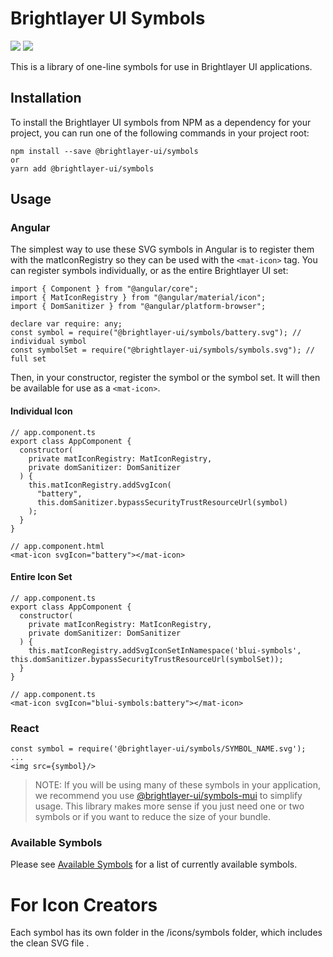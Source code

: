 # Brightlayer UI Symbols
[![](https://img.shields.io/npm/v/@brightlayer-ui/symbols.svg?label=@brightlayer-ui/symbols&style=flat)](https://www.npmjs.com/package/@brightlayer-ui/symbols)
[![](https://img.shields.io/circleci/project/github/brightlayer-ui/symbols/master.svg?style=flat)](https://circleci.com/gh/brightlayer-ui/symbols/tree/master)

This is a library of one-line symbols for use in Brightlayer UI applications.

## Installation
To install the Brightlayer UI symbols from NPM as a dependency for your project, you can run one of the following commands in your project root:
```
npm install --save @brightlayer-ui/symbols
or
yarn add @brightlayer-ui/symbols
```

## Usage
### Angular
The simplest way to use these SVG symbols in Angular is to register them with the matIconRegistry so they can be used with the ```<mat-icon>``` tag. You can register symbols individually, or as the entire Brightlayer UI set:

```
import { Component } from "@angular/core";
import { MatIconRegistry } from "@angular/material/icon";
import { DomSanitizer } from "@angular/platform-browser";

declare var require: any;
const symbol = require("@brightlayer-ui/symbols/battery.svg"); // individual symbol
const symbolSet = require("@brightlayer-ui/symbols/symbols.svg"); // full set
```

Then, in your constructor, register the symbol or the symbol set. It will then be available for use as a ```<mat-icon>```.

#### Individual Icon
```
// app.component.ts
export class AppComponent {
  constructor(
    private matIconRegistry: MatIconRegistry,
    private domSanitizer: DomSanitizer
  ) {
    this.matIconRegistry.addSvgIcon(
      "battery",
      this.domSanitizer.bypassSecurityTrustResourceUrl(symbol)
    );
  }
}
```

```
// app.component.html
<mat-icon svgIcon="battery"></mat-icon>
```

#### Entire Icon Set
```
// app.component.ts
export class AppComponent {
  constructor(
    private matIconRegistry: MatIconRegistry,
    private domSanitizer: DomSanitizer
  ) {
    this.matIconRegistry.addSvgIconSetInNamespace('blui-symbols', this.domSanitizer.bypassSecurityTrustResourceUrl(symbolSet));
  }
}
```

```
// app.component.ts
<mat-icon svgIcon="blui-symbols:battery"></mat-icon>
```

### React
```
const symbol = require('@brightlayer-ui/symbols/SYMBOL_NAME.svg');
...
<img src={symbol}/>
```

>NOTE: If you will be using many of these symbols in your application, we recommend you use [@brightlayer-ui/symbols-mui](https://www.npmjs.com/package/@brightlayer-ui/symbols-mui) to simplify usage. This library makes more sense if you just need one or two symbols or if you want to reduce the size of your bundle.

### Available Symbols
Please see [Available Symbols](https://github.com/brightlayer-ui/symbols/blob/master/available_symbols.md) for a list of currently available symbols.

# For Icon Creators
Each symbol has its own folder in the /icons/symbols folder, which includes the clean SVG file .



